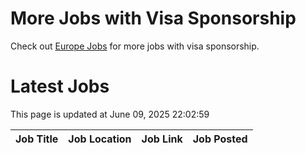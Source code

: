# More Jobs with Visa Sponsorship

Check out [Europe Jobs](https://github.com/sureshparimi/europejobs#latest-jobs) for more jobs with visa sponsorship.

# Latest Jobs

This page is updated at June 09, 2025 22:02:59

| Job Title | Job Location | Job Link | Job Posted |
| --- | --- | --- | --- |
